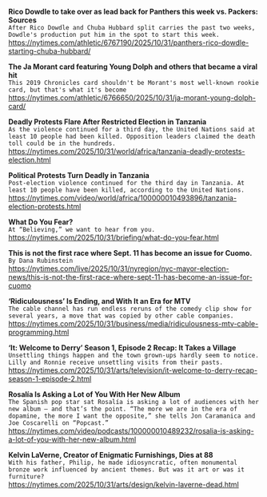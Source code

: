 **Rico Dowdle to take over as lead back for Panthers this week vs. Packers: Sources**\
`After Rico Dowdle and Chuba Hubbard split carries the past two weeks, Dowdle's production put him in the spot to start this week.`\
https://nytimes.com/athletic/6767190/2025/10/31/panthers-rico-dowdle-starting-chuba-hubbard/

**The Ja Morant card featuring Young Dolph and others that became a viral hit**\
`This 2019 Chronicles card shouldn't be Morant's most well-known rookie card, but that's what it's become`\
https://nytimes.com/athletic/6766650/2025/10/31/ja-morant-young-dolph-card/

**Deadly Protests Flare After Restricted Election in Tanzania**\
`As the violence continued for a third day, the United Nations said at least 10 people had been killed. Opposition leaders claimed the death toll could be in the hundreds.`\
https://nytimes.com/2025/10/31/world/africa/tanzania-deadly-protests-election.html

**Political Protests Turn Deadly in Tanzania**\
`Post-election violence continued for the third day in Tanzania. At least 10 people have been killed, according to the United Nations.`\
https://nytimes.com/video/world/africa/100000010493896/tanzania-election-protests.html

**What Do You Fear?**\
`At “Believing,” we want to hear from you.`\
https://nytimes.com/2025/10/31/briefing/what-do-you-fear.html

**This is not the first race where Sept. 11 has become an issue for Cuomo.**\
`By Dana Rubinstein`\
https://nytimes.com/live/2025/10/31/nyregion/nyc-mayor-election-news/this-is-not-the-first-race-where-sept-11-has-become-an-issue-for-cuomo

**‘Ridiculousness’ Is Ending, and With It an Era for MTV**\
`The cable channel has run endless reruns of the comedy clip show for several years, a move that was copied by other cable companies.`\
https://nytimes.com/2025/10/31/business/media/ridiculousness-mtv-cable-programming.html

**‘It: Welcome to Derry’ Season 1, Episode 2 Recap: It Takes a Village**\
`Unsettling things happen and the town grown-ups hardly seem to notice. Lilly and Ronnie receive unsettling visits from their pasts.`\
https://nytimes.com/2025/10/31/arts/television/it-welcome-to-derry-recap-season-1-episode-2.html

**Rosalía Is Asking a Lot of You With Her New Album**\
`The Spanish pop star sat Rosalía is asking a lot of audiences with her new album — and that’s the point. “The more we are in the era of dopamine, the more I want the opposite,” she tells Jon Caramanica and Joe Coscarelli on “Popcast.”`\
https://nytimes.com/video/podcasts/100000010489232/rosalia-is-asking-a-lot-of-you-with-her-new-album.html

**Kelvin LaVerne, Creator of Enigmatic Furnishings, Dies at 88**\
`With his father, Philip, he made idiosyncratic, often monumental bronze work influenced by ancient themes. But was it art or was it furniture?`\
https://nytimes.com/2025/10/31/arts/design/kelvin-laverne-dead.html


